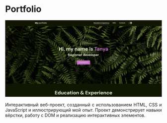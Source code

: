 # Portfolio
![Фото](./img/preview.png)  
<div style="text-align: justify;">
Интерактивный веб-проект, созданный с использованием HTML, CSS и JavaScript и иллюстрирующий мой опыт. Проект демонстрирует навыки вёрстки, работу с DOM и реализацию интерактивных элементов.
</div>